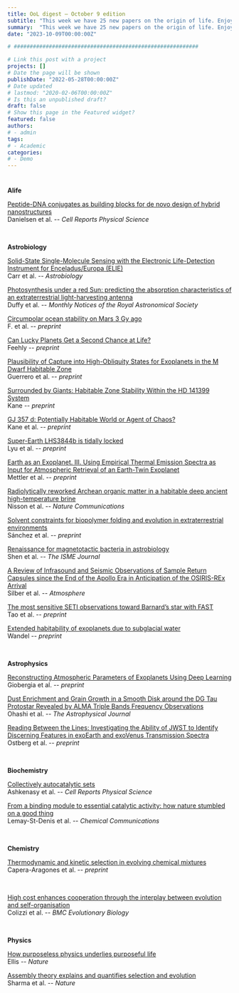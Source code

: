 ```yaml
---
title: OoL digest — October 9 edition
subtitle: "This week we have 25 new papers on the origin of life. Enjoy!"
summary:  "This week we have 25 new papers on the origin of life. Enjoy!"
date: "2023-10-09T00:00:00Z"

# ##########################################################

# Link this post with a project
projects: []
# Date the page will be shown
publishDate: "2022-05-28T00:00:00Z"
# Date updated
# lastmod: "2020-02-06T00:00:00Z"
# Is this an unpublished draft?
draft: false
# Show this page in the Featured widget?
featured: false
authors:
# - admin
tags:
# - Academic
categories:
# - Demo
---
```


# ##########################################################

**Alife**

[Peptide-DNA conjugates as building blocks for de novo design of hybrid nanostructures](https://doi.org/10.1016/j.xcrp.2023.101620) <br> Danielsen et al. -- *Cell Reports Physical Science*

<br>

**Astrobiology**

[Solid-State Single-Molecule Sensing with the Electronic Life-Detection Instrument for Enceladus/Europa (ELIE)](https://doi.org/10.1089/ast.2022.0119) <br> Carr et al. -- *Astrobiology*

[Photosynthesis under a red Sun: predicting the absorption characteristics of an extraterrestrial light-harvesting antenna](https://doi.org/10.1093/mnras/stad2823) <br> Duffy et al. -- *Monthly Notices of the Royal Astronomical Society*

[Circumpolar ocean stability on Mars 3 Gy ago](https://doi.org/10.1073/pnas.2112930118) <br> F. et al. -- *preprint*

[Can Lucky Planets Get a Second Chance at Life?](https://www.scientificamerican.com/article/can-lucky-planets-get-a-second-chance-at-life/) <br> Feehly -- *preprint*

[Plausibility of Capture into High-Obliquity States for Exoplanets in the M Dwarf Habitable Zone](https://doi.org/10.48550/arXiv.2310.02332) <br> Guerrero et al. -- *preprint*

[Surrounded by Giants: Habitable Zone Stability Within the HD 141399 System](https://arxiv.org/abs/2310.00860v1) <br> Kane -- *preprint*

[GJ 357 d: Potentially Habitable World or Agent of Chaos?](https://doi.org/10.48550/arXiv.2310.02327) <br> Kane et al. -- *preprint*

[Super-Earth LHS3844b is tidally locked](https://doi.org/10.48550/arXiv.2310.01725) <br> Lyu et al. -- *preprint*

[Earth as an Exoplanet. III. Using Empirical Thermal Emission Spectra as Input for Atmospheric Retrieval of an Earth-Twin Exoplanet](https://doi.org/10.48550/arXiv.2310.02634) <br> Mettler et al. -- *preprint*

[Radiolytically reworked Archean organic matter in a habitable deep ancient high-temperature brine](https://doi.org/10.1038/s41467-023-41900-8) <br> Nisson et al. -- *Nature Communications*

[Solvent constraints for biopolymer folding and evolution in extraterrestrial environments](https://arxiv.org/abs/2310.00067v1) <br> Sánchez et al. -- *preprint*

[Renaissance for magnetotactic bacteria in astrobiology](https://doi.org/10.1038/s41396-023-01495-w) <br> Shen et al. -- *The ISME Journal*

[A Review of Infrasound and Seismic Observations of Sample Return Capsules since the End of the Apollo Era in Anticipation of the OSIRIS-REx Arrival](https://doi.org/10.3390/atmos14101473) <br> Silber et al. -- *Atmosphere*

[The most sensitive SETI observations toward Barnard’s star with FAST](https://doi.org/10.48550/arXiv.2309.15377) <br> Tao et al. -- *preprint*

[Extended habitability of exoplanets due to subglacial water](https://doi.org/10.48550/arXiv.2310.02452) <br> Wandel -- *preprint*

<br>

**Astrophysics**

[Reconstructing Atmospheric Parameters of Exoplanets Using Deep Learning](https://arxiv.org/abs/2310.01227v1) <br> Giobergia et al. -- *preprint*

[Dust Enrichment and Grain Growth in a Smooth Disk around the DG Tau Protostar Revealed by ALMA Triple Bands Frequency Observations](https://doi.org/10.3847/1538-4357/ace9b9) <br> Ohashi et al. -- *The Astrophysical Journal*

[Reading Between the Lines: Investigating the Ability of JWST to Identify Discerning Features in exoEarth and exoVenus Transmission Spectra](https://doi.org/10.48550/arXiv.2310.01527) <br> Ostberg et al. -- *preprint*

<br>

**Biochemistry**

[Collectively autocatalytic sets](https://doi.org/10.1016/j.xcrp.2023.101594) <br> Ashkenasy et al. -- *Cell Reports Physical Science*

[From a binding module to essential catalytic activity: how nature stumbled on a good thing](https://doi.org/10.1039/D3CC04209J) <br> Lemay-St-Denis et al. -- *Chemical Communications*

<br>

**Chemistry**

[Thermodynamic and kinetic selection in evolving chemical mixtures](https://doi.org/10.26434/chemrxiv-2023-b3glp) <br> Capera-Aragones et al. -- *preprint*

<br>

[High cost enhances cooperation through the interplay between evolution and self-organisation](https://bmcecolevol.biomedcentral.com/articles/10.1186/s12862-016-0600-9) <br> Colizzi et al. -- *BMC Evolutionary Biology*

<br>

**Physics**

[How purposeless physics underlies purposeful life](https://doi.org/10.1038/d41586-023-03061-y) <br> Ellis -- *Nature*

[Assembly theory explains and quantifies selection and evolution](https://doi.org/10.1038/s41586-023-06600-9) <br> Sharma et al. -- *Nature*

